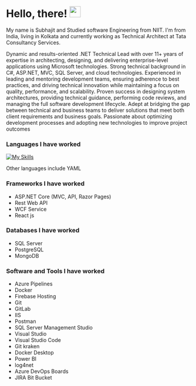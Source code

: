 # Hello, there! <img src="https://raw.githubusercontent.com/MartinHeinz/MartinHeinz/master/wave.gif" width="30px">

My name is Subhajit and Studied software Engineering from NIIT. I'm from India, living in Kolkata and currently working as Technical Architect at Tata Consultancy Services. 

Dynamic and results-oriented .NET Technical Lead with over 11+ years of expertise in architecting, designing, and delivering enterprise-level applications using Microsoft technologies. Strong technical background in C#, ASP.NET, MVC, SQL Server, and cloud technologies. Experienced in leading and mentoring development teams, ensuring adherence to best practices, and driving technical innovation while maintaining a focus on quality, performance, and scalability. Proven success in designing system architectures, providing technical guidance, performing code reviews, and managing the full software development lifecycle. Adept at bridging the gap between technical and business teams to deliver solutions that meet both client requirements and business goals. Passionate about optimizing development processes and adopting new technologies to improve project outcomes

### Languages I have worked
[![My Skills](https://skillicons.dev/icons?i=cs,js,html,css,scss,net,amazonwebservices,bootstrap,docker,git,github,gitlab,jenkins,jquery,postman)](https://skillicons.dev)

Other languages include YAML

### Frameworks I have worked
- ASP.NET Core (MVC, API, Razor Pages)
- Rest Web API
- WCF Service
- React js

### Databases I have worked
- SQL Server
- PostgreSQL
- MongoDB

### Software and Tools I have worked
- Azure Pipelines
- Docker
- Firebase Hosting
- Git
- GitLab
- IIS
- Postman
- SQL Server Management Studio
- Visual Studio
- Visual Studio Code
- Git kraken
- Docker Desktop
- Power BI
- log4net
- Azure DevOps Boards
- JIRA Bit Bucket

<!---
Subha219 is a ✨ special ✨ repository because its `README.md` (this file) appears on your GitHub profile.
You can click the Preview link to take a look at your changes.
--->
